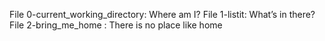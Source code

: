 File 0-current_working_directory: Where am I?
File 1-listit: What’s in there?
File 2-bring_me_home : There is no place like home
